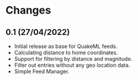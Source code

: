 # Changes

## 0.1 (27/04/2022)
* Initial release as base for QuakeML feeds.
* Calculating distance to home coordinates.
* Support for filtering by distance and magnitude.
* Filter out entries without any geo location data.
* Simple Feed Manager.
